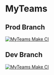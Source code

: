 # MyTeams

## Prod Branch
[![MyTeams Make CI](https://github.com/erwanclx/myteams/actions/workflows/action.yml/badge.svg?branch=main)](https://github.com/erwanclx/myteams/actions/workflows/action.yml)

## Dev Branch
[![MyTeams Make CI](https://github.com/erwanclx/myteams/actions/workflows/action.yml/badge.svg?branch=dev)](https://github.com/erwanclx/myteams/actions/workflows/action.yml)
